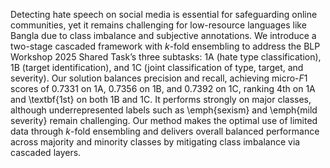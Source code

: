 Detecting hate speech on social media is essential for safeguarding online communities, yet it remains challenging for low-resource languages like Bangla due to class imbalance and subjective annotations. We introduce a two-stage cascaded framework with $k$-fold ensembling to address the BLP Workshop 2025 Shared Task’s three subtasks: 1A (hate type classification), 1B (target identification), and 1C (joint classification of type, target, and severity). Our solution balances precision and recall, achieving micro-$F1$ scores of $0.7331$ on 1A, $0.7356$ on 1B, and $0.7392$ on 1C, ranking 4th on 1A and \textbf{1st} on both 1B and 1C. It performs strongly on major classes, although underrepresented labels such as \emph{sexism} and \emph{mild severity} remain challenging. Our method makes the optimal use of limited data through $k$-fold ensembling and delivers overall balanced performance across majority and minority classes by mitigating class imbalance via cascaded layers.
